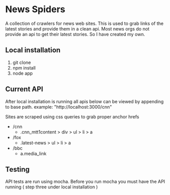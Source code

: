 News Spiders
==========
A collection of crawlers for news web sites. This is used to grab links of the latest stories and provide them in a clean api. Most news orgs do not provide an api to get their latest stories. So I have created my own.

Local installation
--------

1. git clone
2. npm install
3. node app

Current API
--------
After local installation is running all apis below can be viewed by appending to base path. example: "http://localhost:3000/cnn"

Sites are scraped using css queries to grab proper anchor hrefs

* /cnn
    * .cnn_mtt1content > div > ul > li > a 
* /fox
    * .latest-news > ul > li > a
* /bbc
    * a.media_link

Testing
--------
API tests are run using mocha. Before you run mocha you must have the API running ( step three under local installation )
